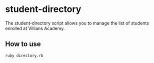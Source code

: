 # student-directory #

The student-directory script allows you to manage the list of students enrolled at Villians Academy.

## How to use ##

```shell
ruby directory.rb
```
